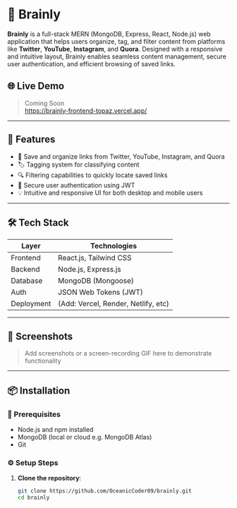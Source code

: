 # 🧠 Brainly

**Brainly** is a full-stack MERN (MongoDB, Express, React, Node.js) web application that helps users organize, tag, and filter content from platforms like **Twitter**, **YouTube**, **Instagram**, and **Quora**. Designed with a responsive and intuitive layout, Brainly enables seamless content management, secure user authentication, and efficient browsing of saved links.

## 🌐 Live Demo

> Coming Soon  
https://brainly-frontend-topaz.vercel.app/

---

## 🚀 Features

- 📌 Save and organize links from Twitter, YouTube, Instagram, and Quora
- 🏷️ Tagging system for classifying content
- 🔍 Filtering capabilities to quickly locate saved links
- 🔐 Secure user authentication using JWT
- 💡 Intuitive and responsive UI for both desktop and mobile users

---

## 🛠️ Tech Stack

| Layer        | Technologies                        |
|--------------|-------------------------------------|
| Frontend     | React.js, Tailwind CSS              |
| Backend      | Node.js, Express.js                 |
| Database     | MongoDB (Mongoose)                  |
| Auth         | JSON Web Tokens (JWT)               |
| Deployment   | (Add: Vercel, Render, Netlify, etc) |

---

## 📸 Screenshots

> Add screenshots or a screen-recording GIF here to demonstrate functionality

---

## 📦 Installation

### 🧾 Prerequisites

- Node.js and npm installed
- MongoDB (local or cloud e.g. MongoDB Atlas)
- Git

### ⚙️ Setup Steps

1. **Clone the repository**:

   ```bash
   git clone https://github.com/OceanicCoder09/brainly.git
   cd brainly
